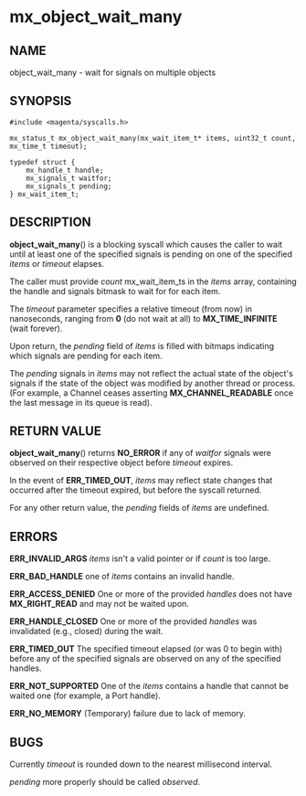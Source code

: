 # mx_object_wait_many

## NAME

object_wait_many - wait for signals on multiple objects

## SYNOPSIS

```
#include <magenta/syscalls.h>

mx_status_t mx_object_wait_many(mx_wait_item_t* items, uint32_t count, mx_time_t timeout);

typedef struct {
    mx_handle_t handle;
    mx_signals_t waitfor;
    mx_signals_t pending;
} mx_wait_item_t;
```

## DESCRIPTION

**object_wait_many**() is a blocking syscall which causes the caller to
wait until at least one of the specified signals is pending on one of
the specified *items* or *timeout* elapses.

The caller must provide *count* mx_wait_item_ts in the *items* array,
containing the handle and signals bitmask to wait for for each item.

The *timeout* parameter specifies a relative timeout (from now) in nanoseconds,
ranging from **0** (do not wait at all) to **MX_TIME_INFINITE** (wait forever).

Upon return, the *pending* field of *items* is filled with bitmaps indicating
which signals are pending for each item.

The *pending* signals in *items* may not reflect the actual state of the object's
signals if the state of the object was modified by another thread or
process.  (For example, a Channel ceases asserting **MX_CHANNEL_READABLE**
once the last message in its queue is read).

## RETURN VALUE

**object_wait_many**() returns **NO_ERROR** if any of *waitfor* signals were
observed on their respective object before *timeout* expires.

In the event of **ERR_TIMED_OUT**, *items* may reflect state changes
that occurred after the timeout expired, but before the syscall returned.

For any other return value, the *pending* fields of *items* are undefined.

## ERRORS

**ERR_INVALID_ARGS**  *items* isn't a valid pointer or if *count* is too large.

**ERR_BAD_HANDLE**  one of *items* contains an invalid handle.

**ERR_ACCESS_DENIED**  One or more of the provided *handles* does not
have **MX_RIGHT_READ** and may not be waited upon.

**ERR_HANDLE_CLOSED**  One or more of the provided *handles* was invalidated
(e.g., closed) during the wait.

**ERR_TIMED_OUT**  The specified timeout elapsed (or was 0 to begin
with) before any of the specified signals are observed on any of the
specified handles.

**ERR_NOT_SUPPORTED**  One of the *items* contains a handle that cannot
be waited one (for example, a Port handle).

**ERR_NO_MEMORY** (Temporary) failure due to lack of memory.

## BUGS

Currently *timeout* is rounded down to the nearest millisecond interval.

*pending* more properly should be called *observed*.
